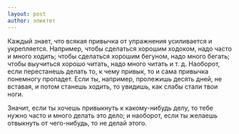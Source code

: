 ```yaml
---
layout: post
author: эпиктет
---
```

Каждый знает, что всякая привычка от упражнения усиливается и укрепляется. Например, чтобы сделаться хорошим ходоком, надо часто и много ходить; чтобы сделаться хорошим бегуном, надо много бегать; чтобы выучиться хорошо читать, надо много читать и т. д. Наоборот, если перестанешь делать то, к чему привык, то и сама привычка понемногу пропадет. Если ты, например, пролежишь десять дней, не вставая, и потом станешь ходить, то увидишь, как слабы стали твои ноги. 

Значит, если ты хочешь привыкнуть к какому-нибудь делу, то тебе нужно часто и много делать это дело; и наоборот, если ты желаешь отвыкнуть от чего-нибудь, то не делай этого.